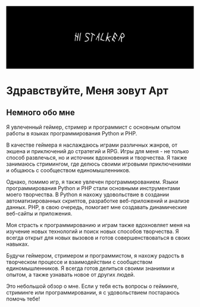 <div align="center">
  <img src="https://github.com/Art1ord/Art1ord/blob/main/assets/banner.jpg">
</div>

# Здравствуйте, Mеня зовут Арт

## Немного обо мне

Я увлеченный геймер, стример и программист с основным опытом работы в языках программирования Python и PHP.

В качестве геймера я наслаждаюсь играми различных жанров, от экшена и приключений до стратегий и RPG. Игры для меня - не только способ развлечься, но и источник вдохновения и творчества. Я также занимаюсь стримингом, где делюсь своими игровыми приключениями и общаюсь с сообществом единомышленников.

Однако, помимо игр, я также увлечен программированием. Языки программирования Python и PHP стали основными инструментами моего творчества. В Python я нахожу удовольствие в создании автоматизированных скриптов, разработке веб-приложений и анализе данных. PHP, в свою очередь, помогает мне создавать динамические веб-сайты и приложения.

Моя страсть к программированию и играм также вдохновляет меня на изучение новых технологий и поиск новых способов творчества. Я всегда открыт для новых вызовов и готов совершенствоваться в своих навыках.

Будучи геймером, стримером и программистом, я нахожу радость в творческом процессе и взаимодействии с сообществом единомышленников. Я всегда готов делиться своими знаниями и опытом, а также узнавать новое от других людей.

Это небольшой обзор о мне. Если у тебя есть вопросы о гейминге, стриминге или программировании, я с удовольствием постараюсь помочь тебе!
